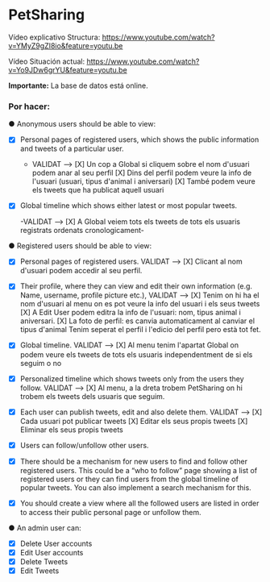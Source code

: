 # PetSharing



Vídeo explicativo Structura: https://www.youtube.com/watch?v=YMyZ9gZI8io&feature=youtu.be

Vídeo Situación actual: https://www.youtube.com/watch?v=Yo9JDw6grYU&feature=youtu.be

**Importante:** La base de datos está online.



### Por hacer:

● Anonymous users should be able to view:

- [x] Personal pages of registered users, which shows the public information and
  tweets of a particular user.
  
  - VALIDAT --> [X] Un cop a Global si cliquem sobre el nom d'usuari podem anar al seu perfil
              [X] Dins del perfil podem veure la info de l'usuari (usuari, tipus d'animal i aniversari)
              [X] També podem veure els tweets que ha publicat aquell usuari
              

- [x] Global timeline which shows either latest or most popular tweets.

  -VALIDAT --> [X] A Global veiem tots els tweets de tots els usuaris registrats ordenats cronologicament-


● Registered users should be able to view:

- [x] Personal pages of registered users. 
  VALIDAT --> [X] Clicant al nom d'usuari podem accedir al seu perfil.
- [x] Their profile, where they can view and edit their own information (e.g. Name,
  username, profile picture etc.),
  VALIDAT --> [X] Tenim on hi ha el nom d'usuari al menu on es pot veure la info del usuari i els seus tweets
              [X] A Edit User podem editra la info de l'usuari: nom, tipus animal i aniversari.
              [X] La foto de perfil: es canvia automaticament al canviar el tipus d'animal
             Tenim seperat el perfil i l'edicio del perfil pero està tot fet.
- [X]  Global timeline.
  VALIDAT --> [X] Al menu tenim l'apartat Global on podem veure els tweets de tots els usuaris independentment de si els seguim o no
- [x] Personalized timeline which shows tweets only from the users they follow.
VALIDAT --> [X] Al menu, a la dreta trobem PetSharing on hi trobem els tweets dels usuaris que seguim.
- [x] Each user can publish tweets, edit and also delete them.
VALIDAT --> [X] Cada usuari pot publicar tweets
            [X] Editar els seus propis tweets
            [X]  Eliminar els seus propis tweets
- [X]  Users can follow/unfollow other users.
- [x] There should be a mechanism for new users to find and follow other
  registered users. This could be a “who to follow” page showing a list of
  registered users or they can find users from the global timeline of popular
  tweets. You can also implement a search mechanism for this. 
- [x] You should create a view where all the followed users are listed in order to
  access their public personal page or unfollow them. 



● An admin user can:

- [X] Delete User accounts
- [x] Edit User accounts
- [X] Delete Tweets
- [x] Edit Tweets
